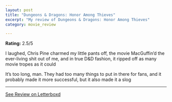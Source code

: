 ```yaml
---
layout: post
title: "Dungeons & Dragons: Honor Among Thieves"
excerpt: "My review of Dungeons & Dragons: Honor Among Thieves"
category: movie_review

---
```


**Rating:** 2.5/5

I laughed, Chris Pine charmed my little pants off, the movie MacGuffin’d the ever-living shit out of me, and in true D&D fashion, it ripped off as many movie tropes as it could

It’s too long, man. They had too many things to put in there for fans, and it probably made it more successful, but it also made it a slog

<hr>

[See Review on Letterboxd](https://boxd.it/49pSNf)
